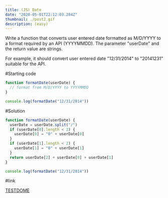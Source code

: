 ```yaml
---
title: (JS) Date
date: "2020-05-01T22:12:03.284Z"
thumbnail: ./post2.gif
description: (easy)
---
```


Write a function that converts user entered date formatted as M/D/YYYY to a format required by an API (YYYYMMDD). The parameter "userDate" and the return value are strings.

For example, it should convert user entered date "12/31/2014" to "20141231" suitable for the API.

#Starting code

```js
function formatDate(userDate) {
  // format from M/D/YYYY to YYYYMMDD
}

console.log(formatDate("12/31/2014"))
```

#Solution

```js
function formatDate(userDate) {
  userDate = userDate.split("/")
  if (userDate[0].length < 2) {
    userDate[0] = "0" + userDate[0]
  }
  if (userDate[1].length < 2) {
    userDate[1] = "0" + userDate[1]
  }
  return userDate[2] + userDate[0] + userDate[1]
}

console.log(formatDate("12/31/2014"))
```

#link

[TESTDOME](https://www.testdome.com/questions/javascript/date/8521?visibility=3&skillId=2&orderBy=Difficulty)
